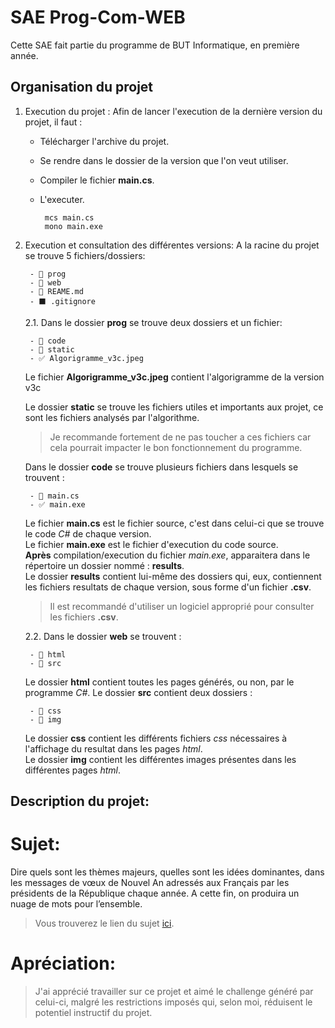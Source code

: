 # SAE Prog-Com-WEB
Cette SAE fait partie du programme de BUT Informatique, en première année.

## Organisation du projet
1. Execution du projet :
    Afin de lancer l'execution de la dernière version du projet, il faut :
    - Télécharger l'archive du projet.
    - Se rendre dans le dossier de la version que l'on veut utiliser.
    - Compiler le fichier **main.cs**.
    - L'executer.


        ```
         mcs main.cs
         mono main.exe
        ```

2. Execution et consultation des différentes versions:
    A la racine du projet se trouve 5 fichiers/dossiers:
    
        - 📁 prog
        - 📁 web
        - 📘 REAME.md
        - ⬛ .gitignore

    2.1. Dans le dossier **prog** se trouve deux dossiers et un fichier:
    
        - 📁 code
        - 📁 static
        - ✅ Algorigramme_v3c.jpeg

    Le fichier **Algorigramme_v3c.jpeg** contient l'algorigramme de la version v3c
    
    Le dossier **static** se trouve les fichiers utiles et importants aux projet, ce sont les fichiers analysés par l'algorithme.
    
    > Je recommande fortement de ne pas toucher a ces fichiers car cela pourrait impacter le bon fonctionnement du programme.
    
    Dans le dossier **code** se trouve plusieurs fichiers dans lesquels se trouvent :
    
        - 📘 main.cs
        - ✅ main.exe

    Le fichier **main.cs** est le fichier source, c'est dans celui-ci que se trouve le code *C#* de chaque version.<br>
    Le fichier **main.exe** est le fichier d'execution du code source.<br>
    **Après** compilation/execution du fichier *main.exe*, apparaitera dans le répertoire un dossier nommé : **results**.<br>
    Le dossier **results** contient lui-même des dossiers qui, eux, contiennent les fichiers resultats de chaque version, sous forme d'un fichier **.csv**.<br>
    > Il est recommandé d'utiliser un logiciel approprié pour consulter les fichiers **.csv**.

    2.2. Dans le dossier **web** se trouvent :
    
        - 📁 html
        - 📁 src
    
    Le dossier **html** contient toutes les pages générés, ou non, par le programme *C#*.
    Le dossier **src** contient deux dossiers :
    
        - 📘 css
        - 📘 img

    Le dossier **css** contient les différents fichiers *css* nécessaires à l'affichage du resultat dans les pages *html*.<br>
    Le dossier **img** contient les différentes images présentes dans les différentes pages *html*.<br>

## Description du projet:
# Sujet:
Dire quels sont les thèmes majeurs, quelles sont les idées dominantes, dans les messages de vœux de Nouvel An adressés aux Français par les présidents de la    République chaque année. A cette fin, on produira un nuage de mots pour l’ensemble.
> Vous trouverez le lien du sujet [ici](https://moodle.unistra.fr/pluginfile.php/1003601/mod_resource/content/1/SAE_S1_2021_Nuages_de_mots.pdf).

# Apréciation:
> J'ai apprécié travailler sur ce projet et aimé le challenge généré par celui-ci, malgré les restrictions imposés qui, selon moi, réduisent le potentiel instructif du projet.
